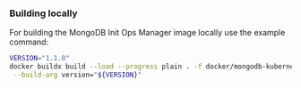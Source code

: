### Building locally

For building the MongoDB Init Ops Manager image locally use the example command:

```bash
VERSION="1.1.0"
docker buildx build --load --progress plain . -f docker/mongodb-kubernetes-init-ops-manager/Dockerfile -t "mongodb-kubernetes-init-ops-manager:${VERSION}" \
 --build-arg version="${VERSION}"
```
